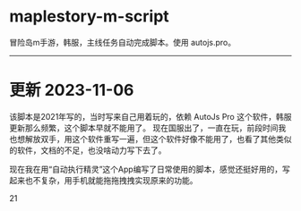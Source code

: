 # maplestory-m-script
冒险岛m手游，韩服，主线任务自动完成脚本。使用 autojs.pro。

---
# 更新 2023-11-06
该脚本是2021年写的，当时写来自己用着玩的，依赖 AutoJs Pro 这个软件，韩服更新那么频繁，这个脚本早就不能用了。
现在国服出了，一直在玩，前段时间我也想解放双手，用这个软件重写一遍，但这个软件好像不能用了，也看了其他类似的软件，文档的不足，也没啥动力写下去了。

现在我在用“自动执行精灵”这个App编写了日常使用的脚本，感觉还挺好用的，写起来也不复杂，用手机就能拖拖拽拽实现原来的功能。

21
